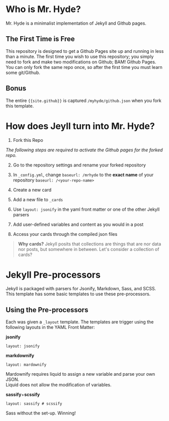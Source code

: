 # Who is Mr. Hyde?

Mr. Hyde is a minimalist implementation of Jekyll and Github pages. 

## The First Time is Free

This repository is designed to get a Github Pages site up and running in less than a minute.  The first time you wish to use this repository; you simply need to fork and make two modifications on Github; BAM! Github Pages.  You can only fork the same repo once, so after the first time you must learn some git/Github.

## Bonus

The entire ``{{site.github}}`` is captured ``/myhyde/github.json`` when you fork this template.

# How does Jeyll turn into Mr. Hyde?

1. Fork this Repo

  *The following steps are required to activate the Github pages for the forked repo.*

2. Go to the repository settings and rename your forked repository
3. In ``_config.yml``, change ``baseurl: /mrhyde`` to the **exact name** of your repository ``baseurl: /<your-repo-name>``
4. Create a new card

  1. Add a new file to ``_cards``
  2. Use ``layout: jsonify`` in the yaml front matter or one of the other Jekyll parsers
  3. Add user-defined variables and content as you would in a post

5. Access your cards through the compiled json files

> **Why cards?** Jekyll posits that collections are things that are nor data nor posts, but somewhere in between.  Let's consider a collection of cards?

# Jekyll Pre-processors

Jekyll is packaged with parsers for Jsonify, Markdown, Sass, and SCSS.  This template has
some basic templates to use these pre-processors.  

## Using the Pre-processors

Each was given a ``_layout`` template.  The templates are trigger using the following layouts
in the YAML Front Matter:

**jsonify**
```
layout: jsonify
```

**markdownify**
```
layout: mardownify
```
Mardownify requires liquid to assign a new variable and parse your own JSON.  
Liquid does not allow the modification of variables.

**sassify**+**scssify**
```
layout: sassify # scssify
```
Sass without the set-up. Winning!
